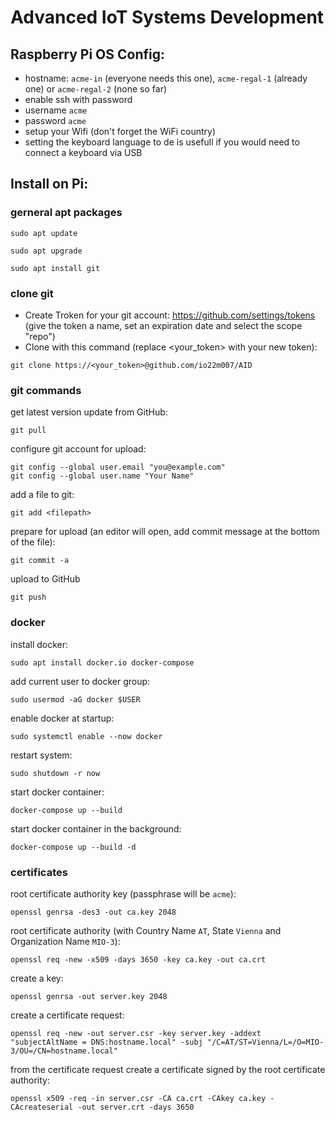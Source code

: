 # Advanced IoT Systems Development
## Raspberry Pi OS Config:
- hostname: `acme-in` (everyone needs this one), `acme-regal-1` (already one) or `acme-regal-2` (none so far)
- enable ssh with password
- username `acme`
- password `acme`
- setup your Wifi (don't forget the WiFi country)
- setting the keyboard language to de is usefull if you would need to connect a keyboard via USB

## Install on Pi:
### gerneral apt packages
```
sudo apt update
```
```
sudo apt upgrade
```
```
sudo apt install git
```
### clone git
- Create Troken for your git account: https://github.com/settings/tokens (give the token a name, set an expiration date and select the scope "repo")
- Clone with this command (replace <your_token> with your new token):
```
git clone https://<your_token>@github.com/io22m007/AID
```
### git commands
get latest version update from GitHub:
```
git pull
```
configure git account for upload:
```
git config --global user.email "you@example.com"
git config --global user.name "Your Name"
```
add a file to git:
```
git add <filepath>
```
prepare for upload (an editor will open, add commit message at the bottom of the file):
```
git commit -a
```
upload to GitHub
```
git push
```
### docker
install docker:
```
sudo apt install docker.io docker-compose
```
add current user to docker group:
```
sudo usermod -aG docker $USER
```
enable docker at startup:
```
sudo systemctl enable --now docker
```
restart system:
```
sudo shutdown -r now
```
start docker container:
```
docker-compose up --build
```
start docker container in the background:
```
docker-compose up --build -d
```
### certificates
root certificate authority key (passphrase will be `acme`):
```
openssl genrsa -des3 -out ca.key 2048
```
root certificate authority (with Country Name `AT`, State `Vienna` and Organization Name `MIO-3`):
```
openssl req -new -x509 -days 3650 -key ca.key -out ca.crt
```
create a key:
```
openssl genrsa -out server.key 2048
```
create a certificate request:
```
openssl req -new -out server.csr -key server.key -addext "subjectAltName = DNS:hostname.local" -subj "/C=AT/ST=Vienna/L=/O=MIO-3/OU=/CN=hostname.local"
```
from the certificate request create a certificate signed by the root certificate authority:
```
openssl x509 -req -in server.csr -CA ca.crt -CAkey ca.key -CAcreateserial -out server.crt -days 3650
```